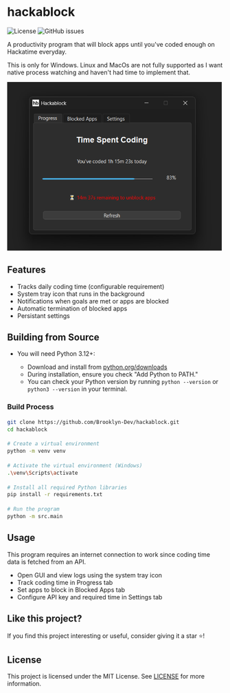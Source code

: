 # hackablock

![License](https://img.shields.io/badge/license-MIT-green)
![GitHub issues](https://img.shields.io/github/issues/Brooklyn-Dev/hackablock)

A productivity program that will block apps until you've coded enough on Hackatime everyday.

This is only for Windows. Linux and MacOs are not fully supported as I want native process watching and haven't had time to implement that.

<img src="screenshot.png" width="500" alt="Progress tab of the program UI"/>

## Features

-   Tracks daily coding time (configurable requirement)
-   System tray icon that runs in the background
-   Notifications when goals are met or apps are blocked
-   Automatic termination of blocked apps
-   Persistant settings

## Building from Source

- You will need Python 3.12+:

    -   Download and install from [python.org/downloads](https://www.python.org/downloads/)
    -   During installation, ensure you check "Add Python to PATH."
    -   You can check your Python version by running `python --version` or `python3 --version` in your terminal.

### Build Process

```bash
git clone https://github.com/Brooklyn-Dev/hackablock.git
cd hackablock

# Create a virtual environment
python -m venv venv

# Activate the virtual environment (Windows)
.\venv\Scripts\activate

# Install all required Python libraries
pip install -r requirements.txt

# Run the program
python -m src.main
```

## Usage

This program requires an internet connection to work since coding time data is fetched from an API.

-   Open GUI and view logs using the system tray icon
-   Track coding time in Progress tab
-   Set apps to block in Blocked Apps tab
-   Configure API key and required time in Settings tab 

## Like this project?

If you find this project interesting or useful, consider giving it a star ⭐️!

## License

This project is licensed under the MIT License. See [LICENSE](LICENSE) for more information.

